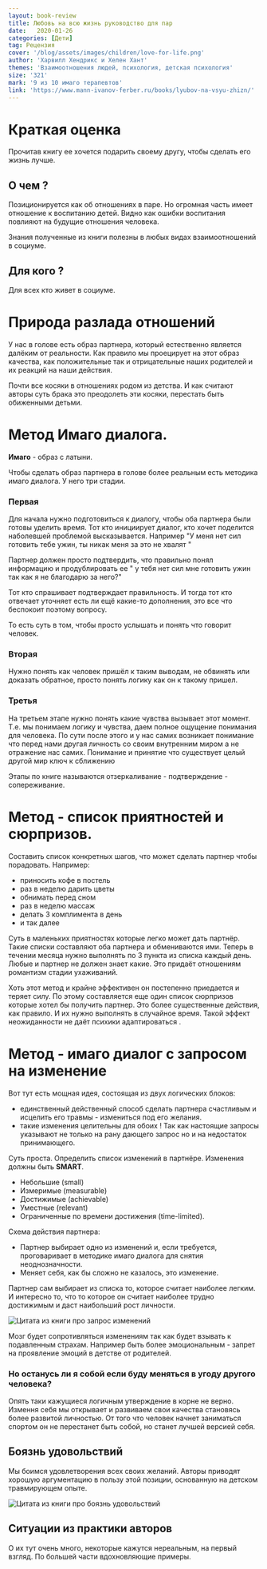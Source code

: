 ```yaml
---
layout: book-review
title: Любовь на всю жизнь руководство для пар
date:   2020-01-26 
categories: [Дети]
tag: Рецензия
cover: '/blog/assets/images/children/love-for-life.png'
author: 'Харвилл Хендрикс и Хелен Хант'
themes: 'Взаимоотношения людей, психология, детская психология'
size: '321'
mark: '9 из 10 имаго терапевтов'
link: 'https://www.mann-ivanov-ferber.ru/books/lyubov-na-vsyu-zhizn/'
---
```

 
# Краткая оценка
Прочитав книгу ее хочется подарить своему другу, чтобы сделать его жизнь лучше. 
 
## О чем ?
Позиционируется как об отношениях в паре. Но огромная часть имеет отношение к воспитанию детей. Видно как ошибки воспитания повлияют на будущие отношения человека. 
 
Знания полученные из книги полезны в любых видах взаимоотношений в социуме. 
 
## Для кого ?
Для всех кто живет в социуме.
 
# Природа разлада отношений
У нас в голове есть образ партнера, который естественно является далёким от реальности. Как правило мы проецирует на этот образ качества, как положительные так и отрицательные наших родителей и их реакций на наши действия.
 
Почти все косяки в отношениях родом из детства. И как считают авторы суть брака это преодолеть эти косяки, перестать быть обиженными детьми.
 
# Метод Имаго диалога.
 
**Имаго** - образ с латыни.
 
Чтобы сделать образ партнера в голове более реальным есть методика имаго диалога. У него три стадии.
### Первая
Для начала нужно подготовиться к диалогу, чтобы оба партнера были готовы уделить время. Тот кто инициирует диалог,  кто хочет поделится наболевшей проблемой высказывается.  Например "У меня нет сил готовить тебе ужин, ты никак меня за это не хвалят "
 
Партнер должен просто подтвердить, что правильно понял информацию и продублировать ее " у тебя нет сил мне готовить ужин так как я не благодарю за него?"
 
Тот кто спрашивает подтверждает правильность.  И тогда тот кто отвечает уточняет есть ли ещё какие-то дополнения, это все что беспокоит поэтому вопросу.
 
То есть суть в том, чтобы просто услышать и понять что говорит человек.
 
### Вторая
Нужно понять как человек пришёл к таким выводам, не обвинять или доказать обратное, просто понять логику как он к такому пришел.
 
### Третья
На третьем этапе нужно понять какие чувства вызывает этот момент. Т.е. мы понимаем логику и чувства, даем полное ощущение понимания для человека. По сути после этого и у нас самих возникает понимание что перед нами другая личность со своим внутренним миром а не отражение нас самих. Понимание и принятие что существует целый другой мир ключ к сближению
 
Этапы по книге называются отзеркаливание - подтверждение - сопереживание.
 
# Метод - список приятностей и сюрпризов.
 
Составить список конкретных шагов, что может сделать партнер чтобы порадовать.
Например: 
* приносить кофе в постель
* раз в неделю дарить цветы
* обнимать перед сном
* раз в неделю массаж 
* делать 3 комплимента в день
* и так далее
 
Суть в маленьких приятностях которые легко может дать партнёр. 
Такие списки составляют оба партнера и обмениваются ими. Теперь в течении месяца нужно выполнять по 3 пункта из списка каждый день. Любые и партнер не должен знает какие. 
Это придаёт отношениям романтизм стадии ухаживаний.
 
Хоть этот метод и крайне эффективен он постепенно приедается и теряет силу.
По этому составляется еще один список сюрпризов которые хотел бы получить партнер. Это более существенные действия, как правило. И их нужно выполнять в случайное время. Такой эффект неожиданности не даёт психики адаптироваться .
 
# Метод - имаго диалог с запросом на изменение
 
Вот тут есть мощная идея, состоящая из двух логических блоков:
* единственный действенный способ сделать партнера счастливым и исцелить его травмы - измениться под его желания.
* такие изменения целительны для обоих ! Так как настоящие запросы указывают не только на рану дающего запрос но и на недостаток принимающего.
 
Суть проста. Определить список изменений в партнёре. Изменения должны быть **SMART**.
* Небольшие (small)
* Измеримые (measurable)
* Достижимые (achievable)
* Уместные (relevant) 
* Ограниченные по времени достижения (time-limited).
 
Схема действия партнера:
- Партнер выбирает одно из изменений и, если требуется, проговаривает в методике имаго диалога для снятия неоднозначности.
- Меняет себя, как бы сложно не казалось, это изменение.
 
Партнер сам выбирает из списка то, которое считает наиболее легким.
И интересно то, что то которое он считает  наиболее трудно достижимым и даст наибольший рост личности. 
 
![Цитата из книги про запрос изменений](/blog/assets/images/children/request-to-change.png)
 
Мозг будет сопротивляться изменениям так как будет взывать к подавленным страхам. Например быть более эмоциональным - запрет на проявление эмоций в детстве от родителей.
 
### Но останусь ли я собой если буду меняться в угоду другого человека?
 
Опять таки кажущиеся логичным утверждение в корне не верно. Измення себя мы открывает и развиваем свои качества становясь более развитой личностью. От того что человек начнет заниматься спортом он не перестанет быть собой, но станет лучшей версией себя.
 
## Боязнь удовольствий
Мы боимся удовлетворения всех своих желаний.
Авторы приводят хорошую аргументацию в пользу этой позиции, основанную на детском травмирующем опыте.
 
 
![Цитата из книги про боязнь удовольствий](/blog/assets/images/children/fear-of-pleasure.png)
 
## Ситуации из практики авторов
О их тут очень много, некоторые кажутся нереальным, на первый взгляд. По большей части вдохновляющие примеры.
